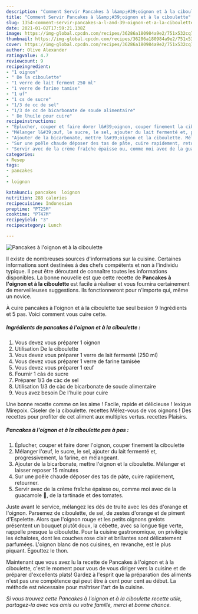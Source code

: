 ```yaml
---
description: "Comment Servir Pancakes à l&amp;#39;oignon et à la ciboulette"
title: "Comment Servir Pancakes à l&amp;#39;oignon et à la ciboulette"
slug: 1354-comment-servir-pancakes-a-l-and-39-oignon-et-a-la-ciboulette
date: 2021-01-02T17:59:21.138Z
image: https://img-global.cpcdn.com/recipes/36286a180984a9e2/751x532cq70/pancakes-a-loignon-et-a-la-ciboulette-photo-principale-de-la-recette.jpg
thumbnail: https://img-global.cpcdn.com/recipes/36286a180984a9e2/751x532cq70/pancakes-a-loignon-et-a-la-ciboulette-photo-principale-de-la-recette.jpg
cover: https://img-global.cpcdn.com/recipes/36286a180984a9e2/751x532cq70/pancakes-a-loignon-et-a-la-ciboulette-photo-principale-de-la-recette.jpg
author: Olive Alexander
ratingvalue: 4.7
reviewcount: 9
recipeingredient:
- "1 oignon"
- " De la ciboulette"
- "1 verre de lait ferment 250 ml"
- "1 verre de farine tamise"
- "1 uf"
- "1 cs de sucre"
- "1/3 de cc de sel"
- "1/3 de cc de bicarbonate de soude alimentaire"
- " De lhuile pour cuire"
recipeinstructions:
- "Éplucher, couper et faire dorer l&#39;oignon, couper finement la ciboulette"
- "Mélanger l&#39;œuf, le sucre, le sel, ajouter du lait fermenté et, progressivement, la farine, en mélangeant."
- "Ajouter de la bicarbonate, mettre l&#39;oignon et la ciboulette. Mélanger et laisser reposer 15 minutes"
- "Sur une poêle chaude déposer des tas de pâte, cuire rapidement, retourner."
- "Servir avec de la crème fraîche épaisse ou, comme moi avec de la guacamole 🥑, de la tartinade et des tomates."
categories:
- Resep
tags:
- pancakes
- 
- loignon

katakunci: pancakes  loignon 
nutrition: 288 calories
recipecuisine: Indonesian
preptime: "PT25M"
cooktime: "PT47M"
recipeyield: "3"
recipecategory: Lunch

---
```



![Pancakes à l&#39;oignon et à la ciboulette](https://img-global.cpcdn.com/recipes/36286a180984a9e2/751x532cq70/pancakes-a-loignon-et-a-la-ciboulette-photo-principale-de-la-recette.jpg)

Il existe de nombreuses sources d'informations sur la cuisine. Certaines informations sont destinées à des chefs compétents et non à l'individu typique. Il peut être déroutant de connaître toutes les informations disponibles. La bonne nouvelle est que cette recette de <strong> Pancakes à l&#39;oignon et à la ciboulette </strong> est facile à réaliser et vous fournira certainement de merveilleuses suggestions. Ils fonctionneront pour n'importe qui, même un novice.

<!--inarticleads1-->

À cuire pancakes à l&#39;oignon et à la ciboulette tue seul besion 9 Ingrédients et 5 pas. Voici comment vous cuire cette.

##### Ingrédients de pancakes à l&#39;oignon et à la ciboulette :

1. Vous devez vous préparer 1 oignon
1. Utilisation  De la ciboulette
1. Vous devez vous préparer 1 verre de lait fermenté (250 ml)
1. Vous devez vous préparer 1 verre de farine tamisée
1. Vous devez vous préparer 1 œuf
1. Fournir 1 càs de sucre
1. Préparer 1/3 de càc de sel
1. Utilisation 1/3 de càc de bicarbonate de soude alimentaire
1. Vous avez besoin  De l&#39;huile pour cuire


Une bonne recette comme on les aime ! Facile, rapide et délicieuse ! lexique Mirepoix. Ciseler de la ciboulette. recettes Mêlez-vous de vos oignons ! Des recettes pour profiter de cet aliment aux multiples vertus. recettes Plaisirs. 

<!--inarticleads2-->

##### Pancakes à l&#39;oignon et à la ciboulette pas à pas :

1. Éplucher, couper et faire dorer l&#39;oignon, couper finement la ciboulette
1. Mélanger l&#39;œuf, le sucre, le sel, ajouter du lait fermenté et, progressivement, la farine, en mélangeant.
1. Ajouter de la bicarbonate, mettre l&#39;oignon et la ciboulette. Mélanger et laisser reposer 15 minutes
1. Sur une poêle chaude déposer des tas de pâte, cuire rapidement, retourner.
1. Servir avec de la crème fraîche épaisse ou, comme moi avec de la guacamole 🥑, de la tartinade et des tomates.


Juste avant le service, mélangez les dés de truite avec les dés d&#39;orange et l&#39;oignon. Parsemez de ciboulette, de sel, de zestes d&#39;orange et de piment d&#39;Espelette. Alors que l&#39;oignon rouge et les petits oignons grelots présentent un bouquet plutôt doux, la cébette, avec sa longue tige verte, rappelle presque la ciboulette. Pour la cuisine gastronomique, on privilégie les échalotes, dont les couches rose clair et brillantes sont délicatement parfumées. L&#39;oignon blanc de nos cuisines, en revanche, est le plus piquant. Égouttez le thon. 

<!--inarticleads1-->

<p>
Maintenant que vous avez lu la recette de Pancakes à l&#39;oignon et à la ciboulette, c'est le moment pour vous de vous diriger vers la cuisine et de préparer d'excellents plats! Gardez à l'esprit que la préparation des aliments n'est pas une compétence qui peut être à cent pour cent au début. La méthode est nécessaire pour maîtriser l'art de la cuisine.
</p>

<p>
<i>Si vous trouvez cette Pancakes à l&#39;oignon et à la ciboulette recette utile, partagez-la avec vos amis ou votre famille, merci et bonne chance.</i>
</p>
